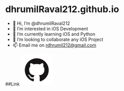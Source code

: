 # dhrumilRaval212.github.io


- 👋 Hi, I’m @dhrumilRaval212
- 👀 I’m interested in iOS Development
- 🌱 I’m currently learning iOS and Python
- 💞️ I’m looking to collaborate any iOS Project
- 📫 Email me on rdhrumil212@gmail.com

##Link
<img src="images/GitHub-Mark.png" width="100" >
